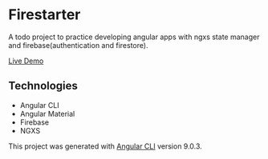# Firestarter
A todo project to practice developing angular apps with ngxs state manager and firebase(authentication and firestore).

[Live Demo](https://firestarter-c2db4.firebaseapp.com/)
## Technologies

- Angular CLI
- Angular Material
- Firebase
- NGXS

This project was generated with [Angular CLI](https://github.com/angular/angular-cli) version 9.0.3.

